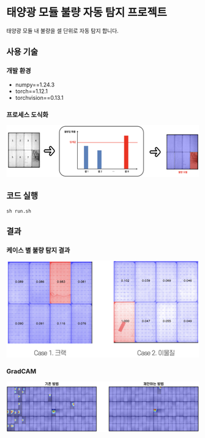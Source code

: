 # 태양광 모듈 불량 자동 탐지 프로젝트
태양광 모듈 내 불량을 셀 단위로 자동 탐지 합니다.

## 사용 기술
### 개발 환경
- numpy==1.24.3
- torch==1.12.1
- torchvision==0.13.1

### 프로세스 도식화
![프로세스 도식화](./image/process.png)

## 코드 실행

    sh run.sh

## 결과
### 케이스 별 불량 탐지 결과
![케이스 별 불량 탐지 결과](./image/case_result.png)

### GradCAM
![GradCAM](./image/gradcam_result.png)

